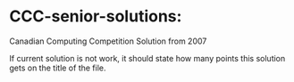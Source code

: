 # CCC-senior-solutions:
Canadian Computing Competition Solution from 2007

If current solution is not work, it should state how many points this solution gets on the title of the file.
